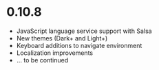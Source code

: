 # 0.10.8

- JavaScript language service support with Salsa
- New themes (Dark+ and Light+)
- Keyboard additions to navigate environment
- Localization improvements
- ... to be continued